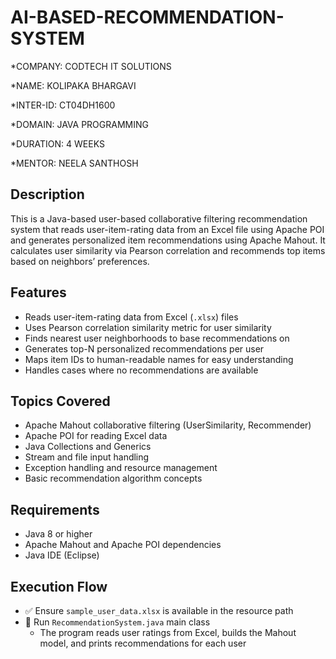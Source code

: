 # AI-BASED-RECOMMENDATION-SYSTEM

*COMPANY: CODTECH IT SOLUTIONS

*NAME: KOLIPAKA BHARGAVI

*INTER-ID: CT04DH1600

*DOMAIN: JAVA PROGRAMMING

*DURATION: 4 WEEKS

*MENTOR: NEELA SANTHOSH

## Description
This is a Java-based user-based collaborative filtering recommendation system that reads user-item-rating data from an Excel file using Apache POI and generates personalized item recommendations using Apache Mahout. It calculates user similarity via Pearson correlation and recommends top items based on neighbors’ preferences.

## Features
- Reads user-item-rating data from Excel (`.xlsx`) files  
- Uses Pearson correlation similarity metric for user similarity  
- Finds nearest user neighborhoods to base recommendations on  
- Generates top-N personalized recommendations per user  
- Maps item IDs to human-readable names for easy understanding  
- Handles cases where no recommendations are available  

## Topics Covered
- Apache Mahout collaborative filtering (UserSimilarity, Recommender)  
- Apache POI for reading Excel data  
- Java Collections and Generics  
- Stream and file input handling  
- Exception handling and resource management  
- Basic recommendation algorithm concepts  

## Requirements
- Java 8 or higher  
- Apache Mahout and Apache POI dependencies  
- Java IDE (Eclipse)  

## Execution Flow
- ✅ Ensure `sample_user_data.xlsx` is available in the resource path  
- 🔁 Run `RecommendationSystem.java` main class  
  - The program reads user ratings from Excel, builds the Mahout model, and prints recommendations for each user  
